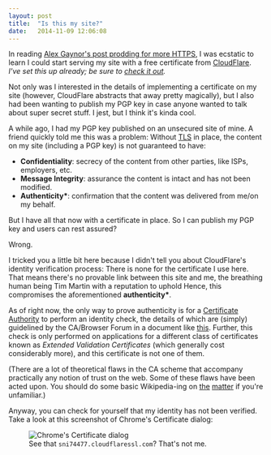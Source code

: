 ```yaml
---
layout: post
title:  "Is this my site?"
date:   2014-11-09 12:06:08
---
```


In reading [Alex Gaynor's post prodding for more
HTTPS](https://alexgaynor.net/2014/oct/06/http-considered-unethical/), I was
ecstatic to learn I could start serving my site with a free certificate from
[CloudFlare](https://www.cloudflare.com/ssl). *I've set this up already;
be sure to [check it out](https://timmart.in).*

Not only was I interested in the details of implementing a certificate on my
site (however, CloudFlare abstracts that away pretty magically), but I
also had been wanting to publish my PGP key in case anyone wanted to talk
about super secret stuff. I jest, but I think it's kinda cool.

A while ago, I had my PGP key published on an unsecured site of mine. A
friend quickly told me this was a problem: Without
[TLS](http://en.wikipedia.org/wiki/Transport_Layer_Security) in
place, the content on my site (including a PGP key) is not guaranteed to
have:

* **Confidentiality**: secrecy of the content from other parties, like ISPs, employers, etc.
* **Message Integrity**: assurance the content is intact and has not been modified.
* **Authenticity&#42;**:  confirmation that the content was delivered from me/on my
  behalf.

But I have all that now with a certificate in place. So I can publish my
PGP key and users can rest assured?

Wrong.

I tricked you a little bit here because I didn't tell you about CloudFlare's
identity verification process: There is none for the certificate I use here.
That means there's no provable link between this site and me, the breathing
human being Tim Martin with a reputation to uphold Hence, this compromises the
aforementioned **authenticity&#42;**.

As of right now, the only way to prove authenticity is for a [Certificate
Authority](http://en.wikipedia.org/wiki/Certificate_authority) to perform an
identity check, the details of which are (simply) guidelined by the CA/Browser Forum in
a document like
[this](https://cabforum.org/wp-content/uploads/EV-V1_5_2Libre.pdf). Further,
this check is only performed on applications for a different class of
certificates known as *Extended Validation Certificates* (which generally cost
considerably more), and this certificate is not one of them.

(There are a lot of theoretical flaws in the CA scheme that accompany
practically any notion of trust on the web. Some of these flaws have been
acted upon. You should do some basic Wikipedia-ing on
[the](http://en.wikipedia.org/wiki/X.509)
[matter](http://en.wikipedia.org/wiki/Extended_Validation_Certificate) if
you're unfamiliar.)

Anyway, you can check for yourself that my identity has not been verified.
Take a look at this screenshot of Chrome's Certificate dialog:

<figure><img src="{% asset_path 'is-this-my-site/cert_dialog.png' %}" alt="Chrome's Certificate dialog">
<figcaption>See that <code>sni74477.cloudflaressl.com</code>? That's not
me.</figcaption>
</figure>
